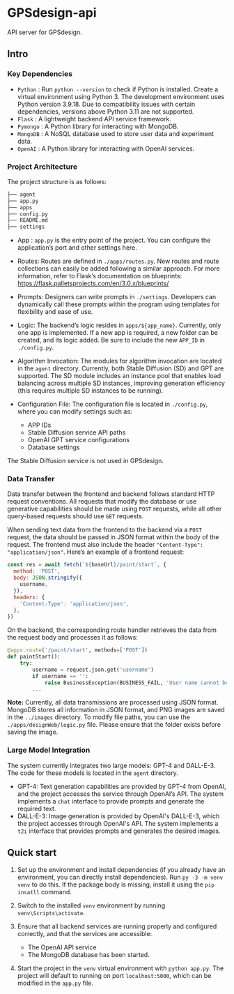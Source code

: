 # GPSdesign-api

API server for GPSdesign.

## Intro

### Key Dependencies

- `Python` : Run `python --version` to check if Python is installed. Create a virtual environment using Python 3. The development environment uses Python version 3.9.18. Due to compatibility issues with certain dependencies, versions above Python 3.11 are not supported.
- `Flask` : A lightweight backend API service framework.
- `Pymongo` : A Python library for interacting with MongoDB.
- `MongoDB` : A NoSQL database used to store user data and experiment data.
- `OpenAI` : A Python library for interacting with OpenAI services.

### Project Architecture

The project structure is as follows:

```sh
├── agent
├── app.py
├── apps
├── config.py
├── README.md
├── settings

```

- App : `app.py` is the entry point of the project. You can configure the application’s port and other settings here.
- Routes: Routes are defined in `./apps/routes.py`. New routes and route collections can easily be added following a similar approach. For more information, refer to Flask’s documentation on blueprints: <https://flask.palletsprojects.com/en/3.0.x/blueprints/>

- Prompts: Designers can write prompts in `./settings`. Developers can dynamically call these prompts within the program using templates for flexibility and ease of use.
- Logic: The backend’s logic resides in `apps/${app_name}`. Currently, only one app is implemented. If a new app is required, a new folder can be created, and its logic added. Be sure to include the new `APP_ID` in `./config.py`.
- Algorithm Invocation: The modules for algorithm invocation are located in the `agent` directory. Currently, both Stable Diffusion (SD) and GPT are supported. The SD module includes an instance pool that enables load balancing across multiple SD instances, improving generation efficiency (this requires multiple SD instances to be running).
- Configuration File: The configuration file is located in `./config.py`, where you can modify settings such as:
  - APP IDs
  - Stable Diffusion service API paths
  - OpenAI GPT service configurations
  - Database settings

The Stable Diffusion service is not used in GPSdesign.

### Data Transfer

Data transfer between the frontend and backend follows standard HTTP request conventions. All requests that modify the database or use generative capabilities should be made using `POST` requests, while all other query-based requests should use `GET` requests.

When sending text data from the frontend to the backend via a `POST` request, the data should be passed in JSON format within the body of the request. The frontend must also include the header `"Content-Type": "application/json"`. Here’s an example of a frontend request:

```javascript
const res = await fetch(`${baseUrl}/paint/start`, {
  method: 'POST',
  body: JSON.stringify({
    username,
  }),
  headers: {
    'Content-Type': 'application/json',
  },
})
```

On the backend, the corresponding route handler retrieves the data from the request body and processes it as follows:

```python
@apps.route('/paint/start', methods=['POST'])
def paintStart():
    try:
        username = request.json.get('username')
        if username == '':
            raise BusinessException(BUSINESS_FAIL, 'User name cannot be empty')
        ...
```

**Note:** Currently, all data transmissions are processed using JSON format. MongoDB stores all information in JSON format, and PNG images are saved in the `../images` directory. To modify file paths, you can use the `./apps/designWeb/logic.py` file. Please ensure that the folder exists before saving the image.

### Large Model Integration

The system currently integrates two large models: GPT-4 and DALL-E-3. The code for these models is located in the `agent` directory.

- GPT-4: Text generation capabilities are provided by GPT-4 from OpenAI, and the project accesses the service through OpenAI’s API. The system implements a `chat` interface to provide prompts and generate the required text.
- DALL-E-3: Image generation is provided by OpenAI's DALL-E-3, which the project accesses through OpenAI's API. The system implements a `t2i` interface that provides prompts and generates the desired images.

## Quick start

1. Set up the environment and install dependencies (if you already have an environment, you can directly install dependencies).
   Run `py -3 -m venv venv` to do this. If the package body is missing, install it using the `pip insatll` command.

2. Switch to the installed `venv` environment by running `venv\Scripts\activate`.

3. Ensure that all backend services are running properly and configured correctly, and that the services are accessible:

   - The OpenAI API service
   - The MongoDB database has been started.

4. Start the project in the `venv` virtual environment with `python app.py`. The project will default to running on port `localhost:5000`, which can be modified in the `app.py` file.
